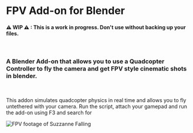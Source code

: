 # FPV Add-on for Blender
#### ⚠ WIP ⚠ : This is a work in progress. Don't use without backing up your files.

<br>

### A Blender Add-on that allows you to use a Quadcopter Controller to fly the camera and get FPV style cinematic shots in blender.

<br>

This addon simulates quadcopter physics in real time and allows you to fly untethered with your camera. Run the script, attach your gamepad and run the add-on using F3 and search for 

![FPV footage of Suzzanne Falling](https://github.com/hazkaz/blender-fpv/blender-fpv1.gif)